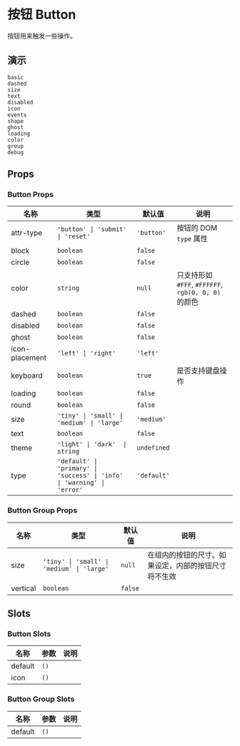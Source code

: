 # 按钮 Button
按钮用来触发一些操作。
## 演示
```demo
basic
dashed
size
text
disabled
icon
events
shape
ghost
loading
color
group
debug
```
## Props
### Button Props
|名称|类型|默认值|说明|
|-|-|-|-|
|attr-type|`'button' \| 'submit' \| 'reset'`|`'button'`|按钮的 DOM `type` 属性|
|block|`boolean`|`false`||
|circle|`boolean`|`false`||
|color|`string`|`null`|只支持形如 `#FFF`, `#FFFFFF`, `rgb(0, 0, 0)` 的颜色|
|dashed|`boolean`|`false`||
|disabled|`boolean`|`false`||
|ghost|`boolean`|`false`||
|icon-placement|`'left' \| 'right'`|`'left'`||
|keyboard|`boolean`|`true`|是否支持键盘操作|
|loading|`boolean`|`false`||
|round|`boolean`|`false`||
|size|`'tiny' \| 'small' \| 'medium' \| 'large'`|`'medium'`||
|text|`boolean`|`false`||
|theme|`'light' \| 'dark'  \| string`|`undefined`||
|type|`'default' \| 'primary' \| 'success' \| 'info' \| 'warning' \| 'error'`|`'default'`||

### Button Group Props
|名称|类型|默认值|说明|
|-|-|-|-|
|size|`'tiny' \| 'small' \| 'medium' \| 'large'`|`null`|在组内的按钮的尺寸。如果设定，内部的按钮尺寸将不生效|
|vertical|`boolean`|`false`||

## Slots
### Button Slots
|名称|参数|说明|
|-|-|-|
|default|`()`||
|icon|`()`||

### Button Group Slots
|名称|参数|说明|
|-|-|-|
|default|`()`||
